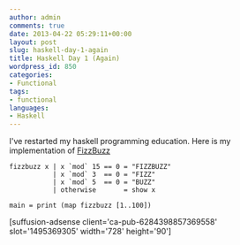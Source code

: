 ```yaml
---
author: admin
comments: true
date: 2013-04-22 05:29:11+00:00
layout: post
slug: haskell-day-1-again
title: Haskell Day 1 (Again)
wordpress_id: 850
categories:
- Functional
tags:
- functional
languages:
- Haskell
---
```


I've restarted my haskell programming education. Here is my implementation of [FizzBuzz](http://imranontech.com/2007/01/24/using-fizzbuzz-to-find-developers-who-grok-coding/)
<!-- more -->

    
    
    fizzbuzz x | x `mod` 15 == 0 = "FIZZBUZZ"
               | x `mod` 3  == 0 = "FIZZ"
               | x `mod` 5  == 0 = "BUZZ"
               | otherwise       = show x
    
    main = print (map fizzbuzz [1..100])
    


[suffusion-adsense client='ca-pub-6284398857369558' slot='1495369305' width='728' height='90']
